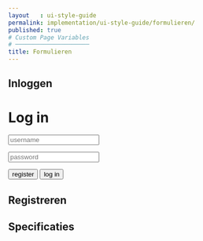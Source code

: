 ```yaml
---
layout   : ui-style-guide
permalink: implementation/ui-style-guide/formulieren/
published: true
# Custom Page Variables
# ─────────────────────
title: Formulieren
---
```


<h2>Inloggen</h2>

<form class="inlog">
<h1 class="formtitle">Log in</h1>
<p type="name">
    <input placeholder="username" class="veld">
</p>
<p type="password">
    <input placeholder="password" class="veld">
</p>
<button type="button" class="register">register</button>
<button type="button" class="login">log in</button>
</form>

<h2>Registreren</h2>

<form class="regist">

</form>

<h2>Specificaties</h2>

<form class="specs">

</form>



